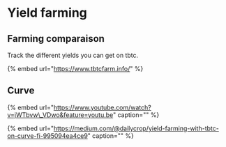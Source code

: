 # Yield farming

## Farming comparaison

Track the different yields you can get on tbtc.

{% embed url="https://www.tbtcfarm.info/" %}

## Curve

{% embed url="https://www.youtube.com/watch?v=jWTbvw\_VDwo&feature=youtu.be" caption="" %}

{% embed url="https://medium.com/@dailycrop/yield-farming-with-tbtc-on-curve-fi-995094ea4ce9" caption="" %}

